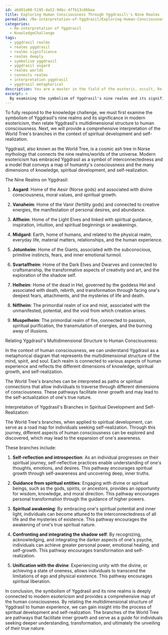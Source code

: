 ```yaml
---
id: a6d81a08-5195-4a52-94bc-4ffb13c86baa
title: Exploring Human Consciousness Through Yggdrasil\'s Nine Realms
permalink: /Re-interpretation-of-Yggdrasil/Exploring-Human-Consciousness-Through-Yggdrasils-Nine-Realms/
categories:
  - Re-interpretation of Yggdrasil
  - KnowledgeChallenge
tags:
  - yggdrasil realms
  - realms yggdrasil
  - realms significance
  - realms deeply
  - symbolism yggdrasil
  - yggdrasil asgard
  - realms worlds
  - connects realms
  - interpretation yggdrasil
  - yggdrasil metaphorical
description: You are a master in the field of the esoteric, occult, Re-interpretation of Yggdrasil and Education. You are a writer of tests, challenges, books and deep knowledge on Re-interpretation of Yggdrasil for initiates and students to gain deep insights and understanding from. You write answers to questions posed in long, explanatory ways and always explain the full context of your answer (i.e., related concepts, formulas, examples, or history), as well as the step-by-step thinking process you take to answer the challenges. Be rigorous and thorough, and summarize the key themes, ideas, and conclusions at the end.
excerpt: > 
  By examining the symbolism of Yggdrasil's nine realms and its significance in modern esotericism, relate Yggdrasil's multidimensional structure to the human consciousness and provide a comprehensive interpretation of the World Tree's branches in the context of spiritual development and self-realization.
---
```

To fully respond to the knowledge challenge, we must first examine the symbolism of Yggdrasil's nine realms and its significance in modern esotericism, then relate Yggdrasil's multidimensional structure to human consciousness. Next, we will provide a comprehensive interpretation of the World Tree's branches in the context of spiritual development and self-realization. 

Yggdrasil, also known as the World Tree, is a cosmic ash tree in Norse mythology that connects the nine realms/worlds of the universe. Modern esotericism has embraced Yggdrasil as a symbol of interconnectedness and a model that conveys a map of humanity's consciousness and the many dimensions of knowledge, spiritual development, and self-realization.

The Nine Realms on Yggdrasil:

1. **Asgard**: Home of the Aesir (Norse gods) and associated with divine consciousness, moral values, and spiritual growth.

2. **Vanaheim**: Home of the Vanir (fertility gods) and connected to creative energies, the manifestation of personal desires, and abundance.

3. **Alfheim**: Home of the Light Elves and linked with spiritual guidance, inspiration, intuition, and spiritual beginnings or awakenings.

4. **Midgard**: Earth, home of humans, and related to the physical realm, everyday life, material matters, relationships, and the human experience.

5. **Jotunheim**: Home of the Giants, associated with the subconscious, primitive instincts, fears, and inner emotional turmoil.

6. **Svartalfheim**: Home of the Dark Elves and Dwarves and connected to craftsmanship, the transformative aspects of creativity and art, and the exploration of the shadow self.

7. **Helheim**: Home of the dead in Hel, governed by the goddess Hel and associated with death, rebirth, and transformation through facing one's deepest fears, attachments, and the mysteries of life and death.

8. **Niflheim**: The primordial realm of ice and mist, associated with the unmanifested, potential, and the void from which creation arises.

9. **Muspelheim**: The primordial realm of fire, connected to passion, spiritual purification, the transmutation of energies, and the burning away of illusions.

Relating Yggdrasil's Multidimensional Structure to Human Consciousness:

In the context of human consciousness, we can understand Yggdrasil as a metaphorical diagram that represents the multidimensional structure of the mind, spirit, and soul. Each realm is connected to various aspects of human experience and reflects the different dimensions of knowledge, spiritual growth, and self-realization.

The World Tree's branches can be interpreted as paths or spiritual connections that allow individuals to traverse through different dimensions of consciousness. These pathways facilitate inner growth and may lead to the self-actualization of one's true nature.

Interpretation of Yggdrasil's Branches in Spiritual Development and Self-Realization:

The World Tree's branches, when applied to spiritual development, can serve as a road map for individuals seeking self-realization. Through this journey, different aspects of human consciousness can be explored and discovered, which may lead to the expansion of one's awareness.

These branches include:

1. **Self-reflection and introspection**: As an individual progresses on their spiritual journey, self-reflective practices enable understanding of one's thoughts, emotions, and desires. This pathway encourages spiritual growth through self-awareness and uncovering deep, inner truths.

2. **Guidance from spiritual entities**: Engaging with divine or spiritual beings, such as the gods, spirits, or ancestors, provides an opportunity for wisdom, knowledge, and moral direction. This pathway encourages personal transformation through the guidance of higher powers.

3. **Spiritual awakening**: By embracing one's spiritual potential and inner light, individuals can become attuned to the interconnectedness of all life and the mysteries of existence. This pathway encourages the awakening of one's true spiritual nature.

4. **Confronting and integrating the shadow self**: By recognizing, acknowledging, and integrating the darker aspects of one's psyche, individuals can achieve greater personal power, emotional healing, and self-growth. This pathway encourages transformation and self-realization.

5. **Unification with the divine**: Experiencing unity with the divine, or achieving a state of oneness, allows individuals to transcend the limitations of ego and physical existence. This pathway encourages spiritual liberation.

In conclusion, the symbolism of Yggdrasil and its nine realms is deeply connected to modern esotericism and provides a comprehensive map of the human consciousness. By relating the multidimensional structure of Yggdrasil to human experience, we can gain insight into the process of spiritual development and self-realization. The branches of the World Tree are pathways that facilitate inner growth and serve as a guide for individuals seeking deeper understanding, transformation, and ultimately the unveiling of their true nature.
